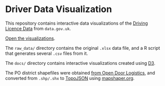 # Driver Data Visualization

This repository contains interactive data visualizations of the [Driving Licence Data](https://data.gov.uk/dataset/driving-licence-data) from ``data.gov.uk``.

[Open the visualizations](https://jamesscottbrown.github.io/driver-data/).

The ``raw_data/`` directory contains the original ``.xlsx`` data file, and a R script that generates several ``.csv`` files from it.

The ``docs/`` directory contains interactive visualizations created using [D3](http://d3js.org/).

The PO district shapefiles were obtained [from Open Door Logistics](http://www.opendoorlogistics.com/downloads/), and converted from ``.shp/.shx`` to [TopoJSON](https://github.com/topojson/topojson) using [mapshaper.org](http://mapshaper.org).
